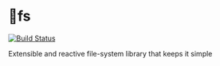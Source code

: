 # :kiss:fs
[![Build Status](https://travis-ci.org/wix/kissfs.svg?branch=master)](https://travis-ci.org/wix/kissfs)

Extensible and reactive file-system library that keeps it simple
